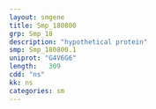 ```yaml
---
layout: smgene
title: Smp_180800
grp: Smp_18
description: "hypothetical protein"
smp: Smp_180800.1
uniprot: "G4V6G6"
length:   309
cdd: "ns"
kk: ns
categories: sm
---
```

